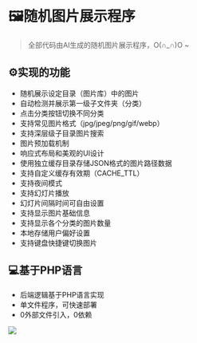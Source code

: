 # 🖼️随机图片展示程序

> 全部代码由AI生成的随机图片展示程序，O(∩_∩)O ~


## ⚙️实现的功能

- 随机展示设定目录（图片库）中的图片
- 自动检测并展示第一级子文件夹（分类）
- 点击分类按钮切换不同分类
- 支持常见图片格式（jpg/jpeg/png/gif/webp）
- 支持深层级子目录图片搜索
- 图片预加载机制
- 响应式布局和美观的UI设计
- 使用独立缓存目录存储JSON格式的图片路径数据
- 支持自定义缓存有效期（CACHE_TTL）
- 支持夜间模式
- 支持幻灯片播放
- 幻灯片间隔时间可自由设置
- 支持显示图片基础信息
- 支持显示各个分类的图片数量
- 本地存储用户偏好设置
- 支持键盘快捷键切换图片


## 💻️基于PHP语言

- 后端逻辑基于PHP语言实现
- 单文件程序，可快速部署
- 0外部文件引入，0依赖


![](https://s3.bitiful.net/bfyoss/pic/blog/ppppphoro1.png)


